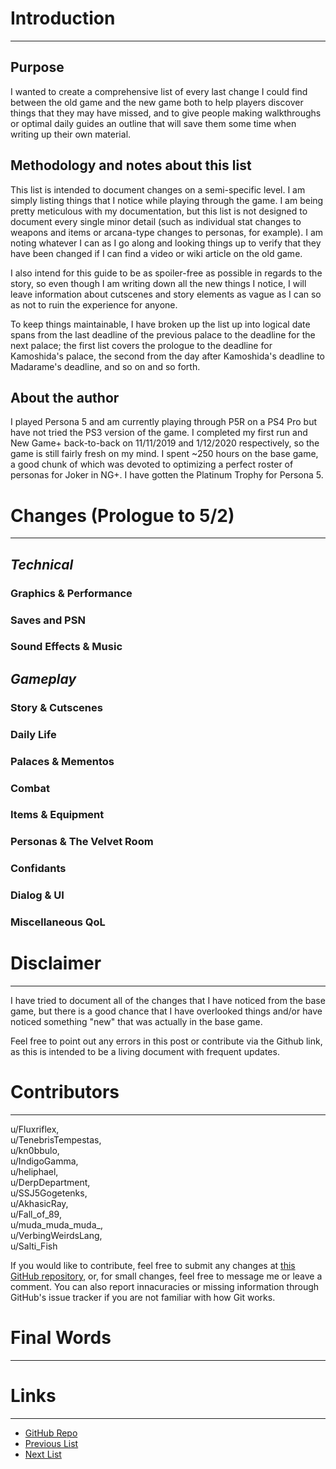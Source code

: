 
# Introduction
---

## Purpose

I wanted to create a comprehensive list of every last change I could find between the old game and the new game both to help players discover things that they may have missed, and to give people making walkthroughs or optimal daily guides an outline that will save them some time when writing up their own material.

## Methodology and notes about this list

This list is intended to document changes on a semi-specific level. I am simply listing things that I notice while playing through the game. I am being pretty meticulous with my documentation, but this list is not designed to document every single minor detail (such as individual stat changes to weapons and items or arcana-type changes to personas, for example). I am noting whatever I can as I go along and looking things up to verify that they have been changed if I can find a video or wiki article on the old game. 
  
I also intend for this guide to be as spoiler-free as possible in regards to the story, so even though I am writing down all the new things I notice, I will leave information about cutscenes and story elements as vague as I can so as not to ruin the experience for anyone.

To keep things maintainable, I have broken up the list up into logical date spans from the last deadline of the previous palace to the deadline for the next palace; the first list covers the prologue to the deadline for Kamoshida's palace, the second from the day after Kamoshida's deadline to Madarame's deadline, and so on and so forth.

## About the author

I played Persona 5 and am currently playing through P5R on a PS4 Pro but have not tried the PS3 version of the game. I completed my first run and New Game+ back-to-back on 11/11/2019 and 1/12/2020 respectively, so the game is still fairly fresh on my mind. I spent ~250 hours on the base game, a good chunk of which was devoted to optimizing a perfect roster of personas for Joker in NG+. I have gotten the Platinum Trophy for Persona 5.

# Changes (Prologue to 5/2)
---


## ***Technical***

### Graphics & Performance

### Saves and PSN

### Sound Effects & Music


## ***Gameplay***

### Story & Cutscenes

### Daily Life

### Palaces & Mementos

### Combat

### Items & Equipment

### Personas & The Velvet Room

### Confidants

### Dialog & UI

### Miscellaneous QoL


# Disclaimer
---

I have tried to document all of the changes that I have noticed from the base game, but there is a good chance that I have overlooked things and/or have noticed something "new" that was actually in the base game.

Feel free to point out any errors in this post or contribute via the Github link, as this is intended to be a living document with frequent updates.

# Contributors
---

u/Fluxriflex,  
u/TenebrisTempestas,  
u/kn0bbulo,  
u/IndigoGamma,  
u/heliphael,  
u/DerpDepartment,  
u/SSJ5Gogetenks,  
u/AkhasicRay,  
u/Fall_of_89,  
u/muda_muda_muda_,  
u/VerbingWeirdsLang,  
u/Salti_Fish


 If you would like to contribute, feel free to submit any changes at [this GitHub repository](https://github.com/AverageCakeSlice/Persona-5-Royal-Differences), or, for small changes, feel free to message me or leave a comment. You can also report innacuracies or missing information through GitHub's issue tracker if you are not familiar with how Git works.

# Final Words
 ---


# Links
---

* [GitHub Repo](https://github.com/AverageCakeSlice/Persona-5-Royal-Differences)
* [Previous List](https://redd.it/g20j47 "6/6 to 7/9")
* [Next List](https://www.reddit.com/r/Persona5, "7/10 to 8/19")
